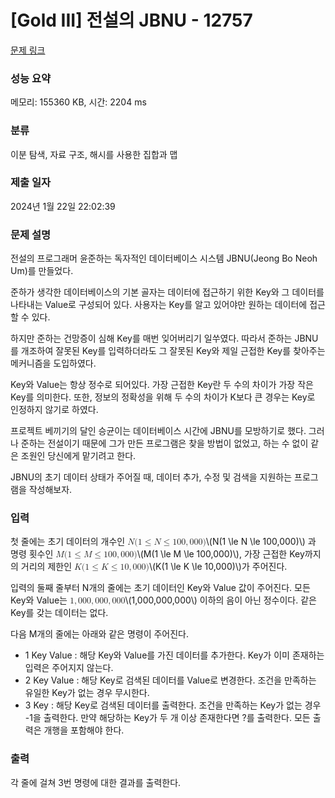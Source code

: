 # [Gold III] 전설의 JBNU - 12757 

[문제 링크](https://www.acmicpc.net/problem/12757) 

### 성능 요약

메모리: 155360 KB, 시간: 2204 ms

### 분류

이분 탐색, 자료 구조, 해시를 사용한 집합과 맵

### 제출 일자

2024년 1월 22일 22:02:39

### 문제 설명

<p>전설의 프로그래머 윤준하는 독자적인 데이터베이스 시스템 JBNU(Jeong Bo Neoh Um)를 만들었다.</p>

<p>준하가 생각한 데이터베이스의 기본 골자는 데이터에 접근하기 위한 Key와 그 데이터를 나타내는 Value로 구성되어 있다. 사용자는 Key를 알고 있어야만 원하는 데이터에 접근할 수 있다.</p>

<p>하지만 준하는 건망증이 심해 Key를 매번 잊어버리기 일쑤였다. 따라서 준하는 JBNU를 개조하여 잘못된 Key를 입력하더라도 그 잘못된 Key와 제일 근접한 Key를 찾아주는 메커니즘을 도입하였다.</p>

<p>Key와 Value는 항상 정수로 되어있다. 가장 근접한 Key란 두 수의 차이가 가장 작은 Key를 의미한다. 또한, 정보의 정확성을 위해 두 수의 차이가 K보다 큰 경우는 Key로 인정하지 않기로 하였다.</p>

<p>프로젝트 베끼기의 달인 승균이는 데이터베이스 시간에 JBNU를 모방하기로 했다. 그러나 준하는 전설이기 때문에 그가 만든 프로그램은 찾을 방법이 없었고, 하는 수 없이 같은 조원인 당신에게 맡기려고 한다.</p>

<p>JBNU의 초기 데이터 상태가 주어질 때, 데이터 추가, 수정 및 검색을 지원하는 프로그램을 작성해보자.</p>

### 입력 

 <p>첫 줄에는 초기 데이터의 개수인 <mjx-container class="MathJax" jax="CHTML" style="font-size: 99.9%; position: relative;"><mjx-math class="MJX-TEX" aria-hidden="true"><mjx-mi class="mjx-i"><mjx-c class="mjx-c1D441 TEX-I"></mjx-c></mjx-mi><mjx-mo class="mjx-n"><mjx-c class="mjx-c28"></mjx-c></mjx-mo><mjx-mn class="mjx-n"><mjx-c class="mjx-c31"></mjx-c></mjx-mn><mjx-mo class="mjx-n" space="4"><mjx-c class="mjx-c2264"></mjx-c></mjx-mo><mjx-mi class="mjx-i" space="4"><mjx-c class="mjx-c1D441 TEX-I"></mjx-c></mjx-mi><mjx-mo class="mjx-n" space="4"><mjx-c class="mjx-c2264"></mjx-c></mjx-mo><mjx-mn class="mjx-n" space="4"><mjx-c class="mjx-c31"></mjx-c><mjx-c class="mjx-c30"></mjx-c><mjx-c class="mjx-c30"></mjx-c></mjx-mn><mjx-mo class="mjx-n"><mjx-c class="mjx-c2C"></mjx-c></mjx-mo><mjx-mn class="mjx-n" space="2"><mjx-c class="mjx-c30"></mjx-c><mjx-c class="mjx-c30"></mjx-c><mjx-c class="mjx-c30"></mjx-c></mjx-mn><mjx-mo class="mjx-n"><mjx-c class="mjx-c29"></mjx-c></mjx-mo></mjx-math><mjx-assistive-mml unselectable="on" display="inline"><math xmlns="http://www.w3.org/1998/Math/MathML"><mi>N</mi><mo stretchy="false">(</mo><mn>1</mn><mo>≤</mo><mi>N</mi><mo>≤</mo><mn>100</mn><mo>,</mo><mn>000</mn><mo stretchy="false">)</mo></math></mjx-assistive-mml><span aria-hidden="true" class="no-mathjax mjx-copytext">\(N(1 \le N \le 100,000)\)</span></mjx-container> 과 명령 횟수인 <mjx-container class="MathJax" jax="CHTML" style="font-size: 99.9%; position: relative;"><mjx-math class="MJX-TEX" aria-hidden="true"><mjx-mi class="mjx-i"><mjx-c class="mjx-c1D440 TEX-I"></mjx-c></mjx-mi><mjx-mo class="mjx-n"><mjx-c class="mjx-c28"></mjx-c></mjx-mo><mjx-mn class="mjx-n"><mjx-c class="mjx-c31"></mjx-c></mjx-mn><mjx-mo class="mjx-n" space="4"><mjx-c class="mjx-c2264"></mjx-c></mjx-mo><mjx-mi class="mjx-i" space="4"><mjx-c class="mjx-c1D440 TEX-I"></mjx-c></mjx-mi><mjx-mo class="mjx-n" space="4"><mjx-c class="mjx-c2264"></mjx-c></mjx-mo><mjx-mn class="mjx-n" space="4"><mjx-c class="mjx-c31"></mjx-c><mjx-c class="mjx-c30"></mjx-c><mjx-c class="mjx-c30"></mjx-c></mjx-mn><mjx-mo class="mjx-n"><mjx-c class="mjx-c2C"></mjx-c></mjx-mo><mjx-mn class="mjx-n" space="2"><mjx-c class="mjx-c30"></mjx-c><mjx-c class="mjx-c30"></mjx-c><mjx-c class="mjx-c30"></mjx-c></mjx-mn><mjx-mo class="mjx-n"><mjx-c class="mjx-c29"></mjx-c></mjx-mo></mjx-math><mjx-assistive-mml unselectable="on" display="inline"><math xmlns="http://www.w3.org/1998/Math/MathML"><mi>M</mi><mo stretchy="false">(</mo><mn>1</mn><mo>≤</mo><mi>M</mi><mo>≤</mo><mn>100</mn><mo>,</mo><mn>000</mn><mo stretchy="false">)</mo></math></mjx-assistive-mml><span aria-hidden="true" class="no-mathjax mjx-copytext">\(M(1 \le M \le 100,000)\)</span></mjx-container>, 가장 근접한 Key까지의 거리의 제한인 <mjx-container class="MathJax" jax="CHTML" style="font-size: 99.9%; position: relative;"><mjx-math class="MJX-TEX" aria-hidden="true"><mjx-mi class="mjx-i"><mjx-c class="mjx-c1D43E TEX-I"></mjx-c></mjx-mi><mjx-mo class="mjx-n"><mjx-c class="mjx-c28"></mjx-c></mjx-mo><mjx-mn class="mjx-n"><mjx-c class="mjx-c31"></mjx-c></mjx-mn><mjx-mo class="mjx-n" space="4"><mjx-c class="mjx-c2264"></mjx-c></mjx-mo><mjx-mi class="mjx-i" space="4"><mjx-c class="mjx-c1D43E TEX-I"></mjx-c></mjx-mi><mjx-mo class="mjx-n" space="4"><mjx-c class="mjx-c2264"></mjx-c></mjx-mo><mjx-mn class="mjx-n" space="4"><mjx-c class="mjx-c31"></mjx-c><mjx-c class="mjx-c30"></mjx-c></mjx-mn><mjx-mo class="mjx-n"><mjx-c class="mjx-c2C"></mjx-c></mjx-mo><mjx-mn class="mjx-n" space="2"><mjx-c class="mjx-c30"></mjx-c><mjx-c class="mjx-c30"></mjx-c><mjx-c class="mjx-c30"></mjx-c></mjx-mn><mjx-mo class="mjx-n"><mjx-c class="mjx-c29"></mjx-c></mjx-mo></mjx-math><mjx-assistive-mml unselectable="on" display="inline"><math xmlns="http://www.w3.org/1998/Math/MathML"><mi>K</mi><mo stretchy="false">(</mo><mn>1</mn><mo>≤</mo><mi>K</mi><mo>≤</mo><mn>10</mn><mo>,</mo><mn>000</mn><mo stretchy="false">)</mo></math></mjx-assistive-mml><span aria-hidden="true" class="no-mathjax mjx-copytext">\(K(1 \le K \le 10,000)\)</span></mjx-container>가 주어진다. </p>

<p>입력의 둘째 줄부터 N개의 줄에는 초기 데이터인 Key와 Value 값이 주어진다. 모든 Key와 Value는 <mjx-container class="MathJax" jax="CHTML" style="font-size: 99.9%; position: relative;"><mjx-math class="MJX-TEX" aria-hidden="true"><mjx-mn class="mjx-n"><mjx-c class="mjx-c31"></mjx-c></mjx-mn><mjx-mo class="mjx-n"><mjx-c class="mjx-c2C"></mjx-c></mjx-mo><mjx-mn class="mjx-n" space="2"><mjx-c class="mjx-c30"></mjx-c><mjx-c class="mjx-c30"></mjx-c><mjx-c class="mjx-c30"></mjx-c></mjx-mn><mjx-mo class="mjx-n"><mjx-c class="mjx-c2C"></mjx-c></mjx-mo><mjx-mn class="mjx-n" space="2"><mjx-c class="mjx-c30"></mjx-c><mjx-c class="mjx-c30"></mjx-c><mjx-c class="mjx-c30"></mjx-c></mjx-mn><mjx-mo class="mjx-n"><mjx-c class="mjx-c2C"></mjx-c></mjx-mo><mjx-mn class="mjx-n" space="2"><mjx-c class="mjx-c30"></mjx-c><mjx-c class="mjx-c30"></mjx-c><mjx-c class="mjx-c30"></mjx-c></mjx-mn></mjx-math><mjx-assistive-mml unselectable="on" display="inline"><math xmlns="http://www.w3.org/1998/Math/MathML"><mn>1</mn><mo>,</mo><mn>000</mn><mo>,</mo><mn>000</mn><mo>,</mo><mn>000</mn></math></mjx-assistive-mml><span aria-hidden="true" class="no-mathjax mjx-copytext">\(1,000,000,000\)</span></mjx-container> 이하의 음이 아닌 정수이다. 같은 Key를 갖는 데이터는 없다.</p>

<p>다음 M개의 줄에는 아래와 같은 명령이 주어진다.</p>

<ul>
	<li>1 Key Value : 해당 Key와 Value를 가진 데이터를 추가한다. Key가 이미 존재하는 입력은 주어지지 않는다.</li>
	<li>2 Key Value : 해당 Key로 검색된 데이터를 Value로 변경한다. 조건을 만족하는 유일한 Key가 없는 경우 무시한다.</li>
	<li>3 Key : 해당 Key로 검색된 데이터를 출력한다. 조건을 만족하는 Key가 없는 경우 -1을 출력한다. 만약 해당하는 Key가 두 개 이상 존재한다면 ?를 출력한다. 모든 출력은 개행을 포함해야 한다.</li>
</ul>

### 출력 

 <p>각 줄에 걸쳐 3번 명령에 대한 결과를 출력한다.</p>

